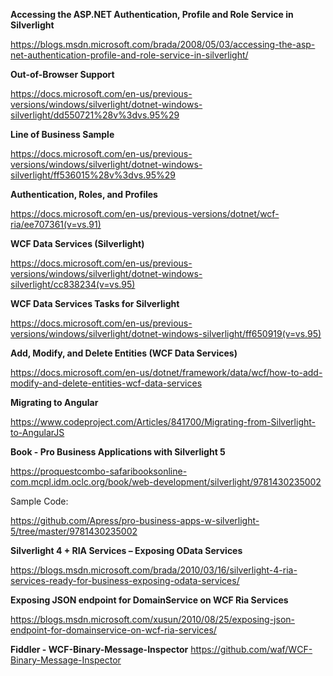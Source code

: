 <b>Accessing the ASP.NET Authentication, Profile and Role Service in Silverlight</b>

https://blogs.msdn.microsoft.com/brada/2008/05/03/accessing-the-asp-net-authentication-profile-and-role-service-in-silverlight/

<b>Out-of-Browser Support</b>

https://docs.microsoft.com/en-us/previous-versions/windows/silverlight/dotnet-windows-silverlight/dd550721%28v%3dvs.95%29

<b>Line of Business Sample</b>

https://docs.microsoft.com/en-us/previous-versions/windows/silverlight/dotnet-windows-silverlight/ff536015%28v%3dvs.95%29


<b>Authentication, Roles, and Profiles</b>

https://docs.microsoft.com/en-us/previous-versions/dotnet/wcf-ria/ee707361(v=vs.91)

<b>WCF Data Services (Silverlight)</b>

https://docs.microsoft.com/en-us/previous-versions/windows/silverlight/dotnet-windows-silverlight/cc838234(v=vs.95)

<b>WCF Data Services Tasks for Silverlight</b>

https://docs.microsoft.com/en-us/previous-versions/windows/silverlight/dotnet-windows-silverlight/ff650919(v=vs.95)

<b>Add, Modify, and Delete Entities (WCF Data Services)</b>

https://docs.microsoft.com/en-us/dotnet/framework/data/wcf/how-to-add-modify-and-delete-entities-wcf-data-services

<b>Migrating to Angular</b>

https://www.codeproject.com/Articles/841700/Migrating-from-Silverlight-to-AngularJS


<b>Book - Pro Business Applications with Silverlight 5 </b>

https://proquestcombo-safaribooksonline-com.mcpl.idm.oclc.org/book/web-development/silverlight/9781430235002

Sample Code:

https://github.com/Apress/pro-business-apps-w-silverlight-5/tree/master/9781430235002


<b> Silverlight 4 + RIA Services –  Exposing OData Services</b>

https://blogs.msdn.microsoft.com/brada/2010/03/16/silverlight-4-ria-services-ready-for-business-exposing-odata-services/

<b>Exposing JSON endpoint for DomainService on WCF Ria Services</b>

https://blogs.msdn.microsoft.com/xusun/2010/08/25/exposing-json-endpoint-for-domainservice-on-wcf-ria-services/

<b>Fiddler - WCF-Binary-Message-Inspector</b>
https://github.com/waf/WCF-Binary-Message-Inspector


